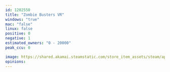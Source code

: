 ```yaml
---
id: 1202550
title: "Zombie Busters VR"
windows: "true"
mac: "false"
linux: false
positive: 0
negative: 1
estimated_owners: "0 - 20000"
peak_ccu: 0

image: https://shared.akamai.steamstatic.com/store_item_assets/steam/apps/1202550/header.jpg?t=1578376723
opinions:
---
```


